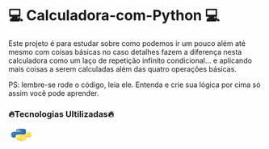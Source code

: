 # 💻 Calculadora-com-Python 💻

Este projeto é para estudar sobre como podemos ir um pouco além até mesmo com coisas básicas no caso detalhes fazem a diferença nesta calculadora como um laço de repetição infinito condicional… e aplicando mais coisas a serem calculadas além das quatro operações básicas.

PS: lembre-se rode o código, leia ele. Entenda e crie sua lógica por cima só assim você pode aprender.

<h3>🔥Tecnologias Ultilizadas🔥</h3>

<img align="center" alt="Rafa-Python" height="30" width="50" src="https://raw.githubusercontent.com/devicons/devicon/master/icons/python/python-original.svg">
